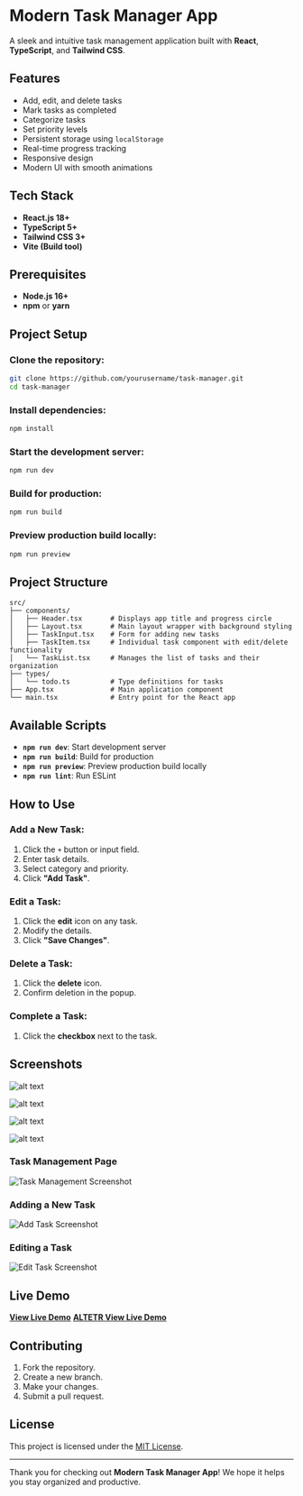 # Modern Task Manager App

A sleek and intuitive task management application built with **React**, **TypeScript**, and **Tailwind CSS**.

## Features

- Add, edit, and delete tasks
- Mark tasks as completed
- Categorize tasks
- Set priority levels
- Persistent storage using `localStorage`
- Real-time progress tracking
- Responsive design
- Modern UI with smooth animations

## Tech Stack

- **React.js 18+**
- **TypeScript 5+**
- **Tailwind CSS 3+**
- **Vite (Build tool)**

## Prerequisites

- **Node.js 16+**
- **npm** or **yarn**

## Project Setup

### Clone the repository:

```bash
git clone https://github.com/yourusername/task-manager.git
cd task-manager
```

### Install dependencies:

```bash
npm install
```

### Start the development server:

```bash
npm run dev
```

### Build for production:

```bash
npm run build
```

### Preview production build locally:

```bash
npm run preview
```

## Project Structure

```
src/
├── components/
│   ├── Header.tsx       # Displays app title and progress circle
│   ├── Layout.tsx       # Main layout wrapper with background styling
│   ├── TaskInput.tsx    # Form for adding new tasks
│   ├── TaskItem.tsx     # Individual task component with edit/delete functionality
│   └── TaskList.tsx     # Manages the list of tasks and their organization
├── types/
│   └── todo.ts          # Type definitions for tasks
├── App.tsx              # Main application component
└── main.tsx             # Entry point for the React app
```

## Available Scripts

- **`npm run dev`**: Start development server
- **`npm run build`**: Build for production
- **`npm run preview`**: Preview production build locally
- **`npm run lint`**: Run ESLint

## How to Use

### Add a New Task:

1. Click the `+` button or input field.
2. Enter task details.
3. Select category and priority.
4. Click **"Add Task"**.

### Edit a Task:

1. Click the **edit** icon on any task.
2. Modify the details.
3. Click **"Save Changes"**.

### Delete a Task:

1. Click the **delete** icon.
2. Confirm deletion in the popup.

### Complete a Task:

1. Click the **checkbox** next to the task.

## Screenshots
![alt text](image.png)

![alt text](image-1.png)

![alt text](image-2.png)

![alt text](image-3.png)

### Task Management Page
![Task Management Screenshot](https://via.placeholder.com/800x400?text=Task+Management+Page)

### Adding a New Task
![Add Task Screenshot](https://via.placeholder.com/800x400?text=Add+Task+Page)

### Editing a Task
![Edit Task Screenshot](https://via.placeholder.com/800x400?text=Edit+Task+Page)

## Live Demo

[**View Live Demo**](https://todo-react-nine-iota.vercel.app/)
[**ALTETR View Live Demo**](https://todo-react-bbxu.onrender.com/)

## Contributing

1. Fork the repository.
2. Create a new branch.
3. Make your changes.
4. Submit a pull request.

## License

This project is licensed under the [MIT License](LICENSE).

---

Thank you for checking out **Modern Task Manager App**! We hope it helps you stay organized and productive.

